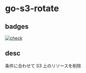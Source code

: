 # go-s3-rotate

## badges

[![check](https://github.com/t-mutaguchi-10antz/go-s3-rotate/workflows/check/badge.svg)](https://github.com/t-mutaguchi-10antz/go-s3-rotate/actions)

## desc

条件に合わせて S3 上のリソースを削除
